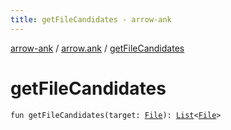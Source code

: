 ```yaml
---
title: getFileCandidates - arrow-ank
---
```


[arrow-ank](../index.html) / [arrow.ank](index.html) / [getFileCandidates](./get-file-candidates.html)

# getFileCandidates

`fun getFileCandidates(target: `[`File`](http://docs.oracle.com/javase/6/docs/api/java/io/File.html)`): `[`List`](https://kotlinlang.org/api/latest/jvm/stdlib/kotlin.collections/-list/index.html)`<`[`File`](http://docs.oracle.com/javase/6/docs/api/java/io/File.html)`>`